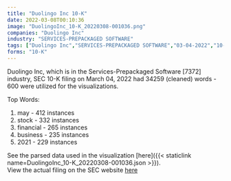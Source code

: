 ```yaml
---
title: "Duolingo Inc 10-K"
date: 2022-03-08T00:10:36
image: "DuolingoInc_10-K_20220308-001036.png"
companies: "Duolingo Inc"
industry: "SERVICES-PREPACKAGED SOFTWARE"
tags: ["Duolingo Inc","SERVICES-PREPACKAGED SOFTWARE","03-04-2022","10-K"]
forms: "10-K"
---
```

Duolingo Inc, which is in the Services-Prepackaged Software [7372] industry, SEC 10-K filing on March 04, 2022 had 34259 (cleaned) words - 600 were utilized for the visualizations.

Top Words:
1. may - 412 instances
2. stock - 332 instances
3. financial - 265 instances
4. business - 235 instances
5. 2021 - 229 instances


See the parsed data used in the visualization [here]({{< staticlink name=DuolingoInc_10-K_20220308-001036.json >}}).  
View the actual filing on the SEC website [here](https://www.sec.gov/Archives/edgar/data/1562088/0001562088-22-000039.txt)